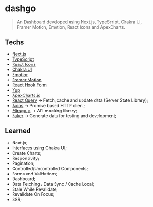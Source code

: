 # dashgo

>  An Dashboard developed using Next.js, TypeScript, Chakra UI, Framer Motion, Emotion, React Icons and ApexCharts. 

## Techs

- [Next.js](https://nextjs.org/)
- [TypeScript](https://www.typescriptlang.org/)
- [React Icons](https://react-icons.github.io/react-icons/)
- [Chakra UI](https://chakra-ui.com/)
- [Emotion](https://emotion.sh/docs/introduction)
- [Framer Motion](https://github.com/framer/motion/tree/main/packages/framer-motion)
- [React Hook Form](https://react-hook-form.com/)
- [Yup](https://github.com/jquense/yup)
- [ApexCharts.js](https://apexcharts.com/)
- [React Query](https://react-query.tanstack.com/) &rarr; Fetch, cache and update data (Server State Library);
- [Axios](https://github.com/axios/axios) &rarr; Promise based HTTP client;
- [Mirage.js](https://miragejs.com/) &rarr; API mocking library;
- [Faker](https://fakerjs.dev/) &rarr; Generate data for testing and development;

## Learned

- Next.js;
- Interfaces using Chakra UI;
- Create Charts;
- Responsivity;
- Pagination;
- Controlled/Uncontrolled Components;
- Forms and Validations;
- Dashboard;
- Data Fetching / Data Sync / Cache Local;
- Stale While Revalidate;
- Revalidate On Focus;
- SSR;